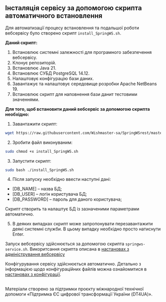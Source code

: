 ## Інсталяція сервісу за допомогою скрипта автоматичного встановлення

Для автоматизації процесу встановлення та подальшої роботи вебсервісу було створено скрипт `install_SpringWS.sh`.

**Даний скрипт:**

1. Встановлює системні залежності для програмного забезпечення вебсервісу.
2. Клонує репозиторій.
3. Встановлює Java 21.
4. Встановлює СУБД PostgreSQL 14.12.
6. Налаштовує конфігурацію бази даних.
7. Завантажує та налаштовує середовище розробки Apache NetBeans 19.
8. Встановлює скрипт для наповнення бази данит тестовими значеннями.

**Для того, щоб встановити даний вебсервіс за допомогою скрипта необхідно:**

1. Завантажити скрипт:

```bash
wget https://raw.githubusercontent.com/Wishmaster-sa/SpringWSrest/master/install_SpringWS.sh
```

2. Зробити файл виконуваним:

```bash
sudo chmod +x install_SpringWS.sh
``` 

3. Запустити скрипт:

```bash
sudo bash ./install_SpringWS.sh
```

4. Після запуску необхідно ввести наступні дані:
- [DB_NAME] – назва БД;
- [DB_USER] – логін користувача БД;
- [DB_PASSWORD] – пароль для даного користувача;

Скрипт створить та налаштує БД із зазначеними параметрами автоматично.

5. В деяких випадках скрипт може запропонувати перезавантажити деякі системні служби. В цьому випадку необхідно просто натиснути Enter.

Запуск вебсервісу здійснюється за допомогою скрипта `springws-service.sh`. Викоритсання скрипта описана в [настановах з адміністрування вебсервісу](./README.md) 



Конфігурування сервісу здійснюється автоматично. Детально з інформацією щодо конфігураційних файлів можна ознайомитися в [настановах з конфігурації](./configuration.md).

##
Матеріали створено за підтримки проєкту міжнародної технічної допомоги «Підтримка ЄС цифрової трансформації України (DT4UA)».
